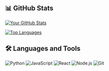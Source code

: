 

## 📊 GitHub Stats

[![Your GitHub Stats](https://github-readme-stats.vercel.app/api?username=euphoricair7&show_icons=true&theme=radical)](https://github.com/euphoricair7)

[![Top Languages](https://github-readme-stats.vercel.app/api/top-langs/?username=euphoricair7&layout=compact&theme=radical)](https://github.com/euphoricair7)





<!-- Languages and Tools -->
## 🛠️ Languages and Tools
![Python](https://img.shields.io/badge/-Python-3776AB?style=flat-square&logo=python&logoColor=white)
![JavaScript](https://img.shields.io/badge/-JavaScript-F7DF1E?style=flat-square&logo=javascript&logoColor=black)
![React](https://img.shields.io/badge/-React-61DAFB?style=flat-square&logo=react&logoColor=black)
![Node.js](https://img.shields.io/badge/-Node.js-339933?style=flat-square&logo=node.js&logoColor=white)
![Git](https://img.shields.io/badge/-Git-F05032?style=flat-square&logo=git&logoColor=white)
